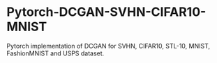 # Pytorch-DCGAN-SVHN-CIFAR10-MNIST
Pytorch implementation of DCGAN for SVHN, CIFAR10, STL-10, MNIST, FashionMNIST and USPS dataset.
